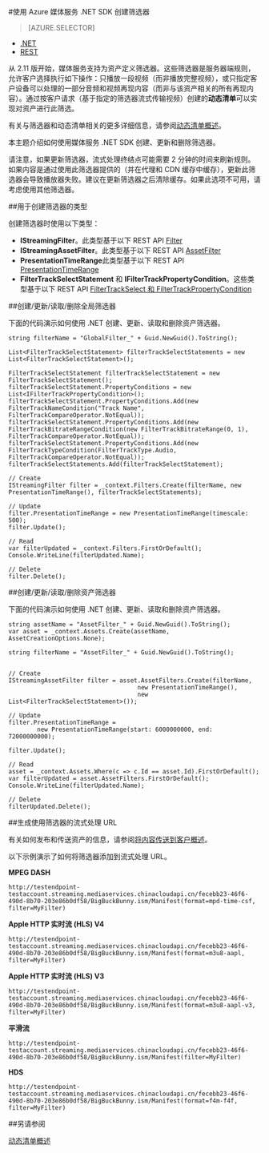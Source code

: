 <properties 
	pageTitle="使用 Azure 媒体服务 .NET SDK 创建筛选器" 
	description="本主题介绍如何创建筛选器，以便客户端能够使用它们来流式传输流的特定部分。媒体服务创建动态清单来存档此选择性流。" 
	services="media-services" 
	documentationCenter="" 
	authors="Juliako" 
	manager="dwrede,cenkdin" 
	editor=""/>

<tags 
	ms.service="media-services" 
	ms.workload="media" 
	ms.tgt_pltfrm="na" 
	ms.devlang="ne" 
	ms.topic="article" 
	ms.date="07/18/2016" 
	wacn.date="12/27/2016"
	ms.author="juliako;cenkdin"/>


#使用 Azure 媒体服务 .NET SDK 创建筛选器

> [AZURE.SELECTOR]
- [.NET](/documentation/articles/media-services-dotnet-dynamic-manifest/)
- [REST](/documentation/articles/media-services-rest-dynamic-manifest/)

从 2.11 版开始，媒体服务支持为资产定义筛选器。这些筛选器是服务器端规则，允许客户选择执行如下操作：只播放一段视频（而非播放完整视频），或只指定客户设备可以处理的一部分音频和视频再现内容（而非与该资产相关的所有再现内容）。通过按客户请求（基于指定的筛选器流式传输视频）创建的**动态清单**可以实现对资产进行此筛选。

有关与筛选器和动态清单相关的更多详细信息，请参阅[动态清单概述](/documentation/articles/media-services-dynamic-manifest-overview/)。

本主题介绍如何使用媒体服务 .NET SDK 创建、更新和删除筛选器。


请注意，如果更新筛选器，流式处理终结点可能需要 2 分钟的时间来刷新规则。如果内容是通过使用此筛选器提供的（并在代理和 CDN 缓存中缓存），更新此筛选器会导致播放器失败。建议在更新筛选器之后清除缓存。如果此选项不可用，请考虑使用其他筛选器。

##用于创建筛选器的类型

创建筛选器时使用以下类型：

- **IStreamingFilter**。此类型基于以下 REST API [Filter](https://docs.microsoft.com/zh-cn/rest/api/media/operations/filter)
- **IStreamingAssetFilter**。此类型基于以下 REST API [AssetFilter](https://docs.microsoft.com/zh-cn/rest/api/media/operations/assetfilter)
- **PresentationTimeRange**此类型基于以下 REST API [PresentationTimeRange](https://docs.microsoft.com/zh-cn/rest/api/media/operations/presentationtimerange)
- **FilterTrackSelectStatement** 和 **IFilterTrackPropertyCondition**。这些类型基于以下 REST API [FilterTrackSelect 和 FilterTrackPropertyCondition](https://docs.microsoft.com/zh-cn/rest/api/media/operations/filtertrackselect)


##创建/更新/读取/删除全局筛选器

下面的代码演示如何使用 .NET 创建、更新、读取和删除资产筛选器。
	
	string filterName = "GlobalFilter_" + Guid.NewGuid().ToString();
	            
	List<FilterTrackSelectStatement> filterTrackSelectStatements = new List<FilterTrackSelectStatement>();
	
	FilterTrackSelectStatement filterTrackSelectStatement = new FilterTrackSelectStatement();
	filterTrackSelectStatement.PropertyConditions = new List<IFilterTrackPropertyCondition>();
	filterTrackSelectStatement.PropertyConditions.Add(new FilterTrackNameCondition("Track Name", FilterTrackCompareOperator.NotEqual));
	filterTrackSelectStatement.PropertyConditions.Add(new FilterTrackBitrateRangeCondition(new FilterTrackBitrateRange(0, 1), FilterTrackCompareOperator.NotEqual));
	filterTrackSelectStatement.PropertyConditions.Add(new FilterTrackTypeCondition(FilterTrackType.Audio, FilterTrackCompareOperator.NotEqual));
	filterTrackSelectStatements.Add(filterTrackSelectStatement);
	
	// Create
	IStreamingFilter filter = _context.Filters.Create(filterName, new PresentationTimeRange(), filterTrackSelectStatements);
	
	// Update
	filter.PresentationTimeRange = new PresentationTimeRange(timescale: 500);
	filter.Update();
	
	// Read
	var filterUpdated = _context.Filters.FirstOrDefault();
	Console.WriteLine(filterUpdated.Name);

	// Delete
	filter.Delete();


##创建/更新/读取/删除资产筛选器

下面的代码演示如何使用 .NET 创建、更新、读取和删除资产筛选器。

	
	string assetName = "AssetFilter_" + Guid.NewGuid().ToString();
	var asset = _context.Assets.Create(assetName, AssetCreationOptions.None);
	
	string filterName = "AssetFilter_" + Guid.NewGuid().ToString();
	
	    
	// Create
	IStreamingAssetFilter filter = asset.AssetFilters.Create(filterName,
	                                    new PresentationTimeRange(), 
	                                    new List<FilterTrackSelectStatement>());
	
	// Update
	filter.PresentationTimeRange = 
	        new PresentationTimeRange(start: 6000000000, end: 72000000000);
	
	filter.Update();
	
	// Read
	asset = _context.Assets.Where(c => c.Id == asset.Id).FirstOrDefault();
	var filterUpdated = asset.AssetFilters.FirstOrDefault();
	Console.WriteLine(filterUpdated.Name);
	
	// Delete
	filterUpdated.Delete();
	



##生成使用筛选器的流式处理 URL

有关如何发布和传送资产的信息，请参阅[将内容传送到客户概述](/documentation/articles/media-services-deliver-content-overview/)。


以下示例演示了如何将筛选器添加到流式处理 URL。

**MPEG DASH**

	http://testendpoint-testaccount.streaming.mediaservices.chinacloudapi.cn/fecebb23-46f6-490d-8b70-203e86b0df58/BigBuckBunny.ism/Manifest(format=mpd-time-csf, filter=MyFilter)

**Apple HTTP 实时流 (HLS) V4**

	http://testendpoint-testaccount.streaming.mediaservices.chinacloudapi.cn/fecebb23-46f6-490d-8b70-203e86b0df58/BigBuckBunny.ism/Manifest(format=m3u8-aapl, filter=MyFilter)

**Apple HTTP 实时流 (HLS) V3**

	http://testendpoint-testaccount.streaming.mediaservices.chinacloudapi.cn/fecebb23-46f6-490d-8b70-203e86b0df58/BigBuckBunny.ism/Manifest(format=m3u8-aapl-v3, filter=MyFilter)

**平滑流**

	http://testendpoint-testaccount.streaming.mediaservices.chinacloudapi.cn/fecebb23-46f6-490d-8b70-203e86b0df58/BigBuckBunny.ism/Manifest(filter=MyFilter)


**HDS**

	http://testendpoint-testaccount.streaming.mediaservices.chinacloudapi.cn/fecebb23-46f6-490d-8b70-203e86b0df58/BigBuckBunny.ism/Manifest(format=f4m-f4f, filter=MyFilter)



##另请参阅 

[动态清单概述](/documentation/articles/media-services-dynamic-manifest-overview/)
 

<!---HONumber=Mooncake_Quality_Review_1202_2016-->